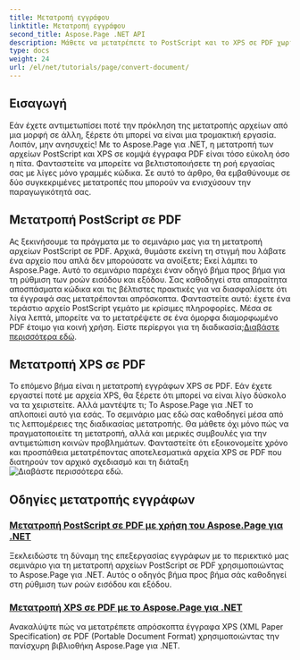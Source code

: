 ```yaml
---
title: Μετατροπή εγγράφου
linktitle: Μετατροπή εγγράφου
second_title: Aspose.Page .NET API
description: Μάθετε να μετατρέπετε το PostScript και το XPS σε PDF χωρίς προβλήματα χρησιμοποιώντας το Aspose.Page για .NET. Ακολουθήστε τα αναλυτικά μας σεμινάρια για εύκολη επεξεργασία εγγράφων.
type: docs
weight: 24
url: /el/net/tutorials/page/convert-document/
---
```

## Εισαγωγή

Εάν έχετε αντιμετωπίσει ποτέ την πρόκληση της μετατροπής αρχείων από μια μορφή σε άλλη, ξέρετε ότι μπορεί να είναι μια τρομακτική εργασία. Λοιπόν, μην ανησυχείς! Με το Aspose.Page για .NET, η μετατροπή των αρχείων PostScript και XPS σε κομψά έγγραφα PDF είναι τόσο εύκολη όσο η πίτα. Φανταστείτε να μπορείτε να βελτιστοποιήσετε τη ροή εργασίας σας με λίγες μόνο γραμμές κώδικα. Σε αυτό το άρθρο, θα εμβαθύνουμε σε δύο συγκεκριμένες μετατροπές που μπορούν να ενισχύσουν την παραγωγικότητά σας.

## Μετατροπή PostScript σε PDF

Ας ξεκινήσουμε τα πράγματα με το σεμινάριο μας για τη μετατροπή αρχείων PostScript σε PDF. Αρχικά, θυμάστε εκείνη τη στιγμή που λάβατε ένα αρχείο που απλά δεν μπορούσατε να ανοίξετε; Εκεί λάμπει το Aspose.Page. Αυτό το σεμινάριο παρέχει έναν οδηγό βήμα προς βήμα για τη ρύθμιση των ροών εισόδου και εξόδου. Σας καθοδηγεί στα απαραίτητα αποσπάσματα κώδικα και τις βέλτιστες πρακτικές για να διασφαλίσετε ότι τα έγγραφά σας μετατρέπονται απρόσκοπτα. Φανταστείτε αυτό: έχετε ένα τεράστιο αρχείο PostScript γεμάτο με κρίσιμες πληροφορίες. Μέσα σε λίγα λεπτά, μπορείτε να το μετατρέψετε σε ένα όμορφα διαμορφωμένο PDF έτοιμο για κοινή χρήση. Είστε περίεργοι για τη διαδικασία;[Διαβάστε περισσότερα εδώ](./postscript-to-pdf-conversion/).

## Μετατροπή XPS σε PDF

Το επόμενο βήμα είναι η μετατροπή εγγράφων XPS σε PDF. Εάν έχετε εργαστεί ποτέ με αρχεία XPS, θα ξέρετε ότι μπορεί να είναι λίγο δύσκολο να τα χειριστείτε. Αλλά μαντέψτε τι; Το Aspose.Page για .NET το απλοποιεί αυτό για εσάς. Το σεμινάριο μας εδώ σας καθοδηγεί μέσα από τις λεπτομέρειες της διαδικασίας μετατροπής. Θα μάθετε όχι μόνο πώς να πραγματοποιείτε τη μετατροπή, αλλά και μερικές συμβουλές για την αντιμετώπιση κοινών προβλημάτων. Φανταστείτε ότι εξοικονομείτε χρόνο και προσπάθεια μετατρέποντας αποτελεσματικά αρχεία XPS σε PDF που διατηρούν τον αρχικό σχεδιασμό και τη διάταξη![Διαβάστε περισσότερα εδώ](./converting-xps-to-pdf/).

## Οδηγίες μετατροπής εγγράφων
### [Μετατροπή PostScript σε PDF με χρήση του Aspose.Page για .NET](./postscript-to-pdf-conversion/)
Ξεκλειδώστε τη δύναμη της επεξεργασίας εγγράφων με το περιεκτικό μας σεμινάριο για τη μετατροπή αρχείων PostScript σε PDF χρησιμοποιώντας το Aspose.Page για .NET. Αυτός ο οδηγός βήμα προς βήμα σάς καθοδηγεί στη ρύθμιση των ροών εισόδου και εξόδου.
### [Μετατροπή XPS σε PDF με το Aspose.Page για .NET](./converting-xps-to-pdf/)
Ανακαλύψτε πώς να μετατρέπετε απρόσκοπτα έγγραφα XPS (XML Paper Specification) σε PDF (Portable Document Format) χρησιμοποιώντας την πανίσχυρη βιβλιοθήκη Aspose.Page για .NET.